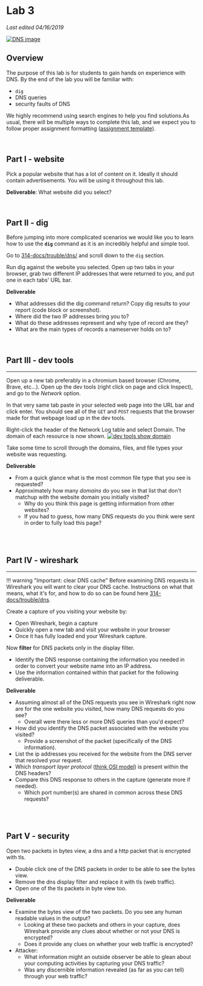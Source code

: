 # Lab 3
_Last edited 04/16/2019_

[![DNS image](https://www.elegantthemes.com/blog/wp-content/uploads/2018/03/what-is-dns.png)](https://www.elegantthemes.com/blog/wp-content/uploads/2018/03/what-is-dns.png)


## Overview
The purpose of this lab is for students to gain hands on experience with DNS. By the end of the lab you will be familiar with:

- `dig`
- DNS queries
- security faults of DNS

We highly recommend using search engines to help you find solutions.As usual, there will be multiple ways to complete this lab, and we expect you to follow proper assignment formatting ([assignment template](https://bwalchen.github.io/314-docs/assignments/)).

<br>

## Part I - website
Pick a popular website that has a lot of content on it. Ideally it should contain advertisements. You will be using it throughout this lab.

**Deliverable**: What website did you select?

<br>

## Part II - dig
Before jumping into more complicated scenarios we would like you to learn how to use the **`dig`** command as it is an incredibly helpful and simple tool.

Go to  <a href=" https://bwalchen.github.io/314-docs/trouble/dns/" target="_blank"> 314-docs/trouble/dns/</a> and scroll down to the `dig` section.

Run dig against the website you selected. Open up two tabs in your browser, grab two different IP addresses that were returned to you, and put one in each tabs' URL bar. 

**Deliverable** 

* What addresses did the dig command return? Copy dig results to your report (code block or screenshot).
* Where did the two IP addresses bring you to?
* What do these addresses represent and why type of record are they?
* What are the main types of records a nameserver holds on to?

<br>

## Part III - dev tools
---
Open up a new tab preferably in a chromium based browser (Chrome, Brave, etc...). Open up the dev tools (right click on page and click Inspect), and go to the *Network* option. 

In that very same tab paste in your selected web page into the URL bar and click enter. You should see all of the `GET` and `POST` requests that the browser made for that webpage load up in the dev tools.

Right-click the header of the Network Log table and select Domain. The domain of each resource is now shown.
[![dev tools show domain](https://developers.google.com/web/tools/chrome-devtools/network/imgs/tutorial/domain.png)](https://developers.google.com/web/tools/chrome-devtools/network/imgs/tutorial/domain.png)


Take some time to scroll through the domains, files, and file types your website was requesting.

**Deliverable**

* From a quick glance what is the most common file type that you see is requested?
* Approximately how many *domains* do you see in that list that don't matchup with the website domain you initially visited?
  * Why do you think this page is getting information from other websites?
  * If you had to guess, how many DNS requests do you think were sent in order to fully load this page?



<br>
<br>

## Part IV - wireshark
---

!!! warning "Important: clear DNS cache" 
    Before examining DNS requests in Wireshark you will want to clear your DNS cache. Instructions on what that means, what it's for, and how to do so can be found here [314-docs/trouble/dns](https://bwalchen.github.io/314-docs/trouble/dns/#clear-dns-cache).


Create a capture of you visiting your website by: 

* Open Wireshark, begin a capture
* Quickly open a new tab and visit your website in your browser
* Once it has fully loaded end your Wireshark capture.

Now **filter** for DNS packets only in the display filter.

* Identify the DNS response containing the information you needed in order to convert your website name into an IP address.
* Use the information contained within that packet for the following deliverable.


**Deliverable**

* Assuming almost all of the DNS requests you see in Wireshark right now are for the one website you visited, how many DNS requests do you see? 
  * Overall were there less or more DNS queries than you'd expect?
* How did you identify the DNS packet associated with the website you visited?
  * Provide a screenshot of the packet (specifically of the DNS information).
* List the ip addresses you received for the website from the DNS server that resolved your request.
* Which *transport layer protocol* ([think OSI model](https://bwalchen.github.io/314-docs/course-prep/osi/)) is present within the DNS headers?
* Compare this DNS response to others in the capture (generate more if needed).
  * Which port number(s) are shared in common across these DNS requests?
  


<br>
<br>

## Part V - security
Open two packets in bytes view, a dns and a http packet that is encrypted with tls.
* Double click one of the DNS packets in order to be able to see the bytes view. 
* Remove the dns display filter and replace it with tls (web traffic). 
* Open one of the tls packets in byte view too.

**Deliverable**

* Examine the bytes view of the two packets. Do you see any human
readable values in the output?
  * Looking at these two packets and others in your capture, does Wireshark provide any clues about whether or not your DNS is encrypted?
  * Does it provide any clues on whether your web traffic is encrypted?
* Attacker:
  * What information might an outside observer be able to glean about your computing activities by capturing your DNS traffic?
  * Was any discernible information revealed (as far as you can tell) through your web traffic?